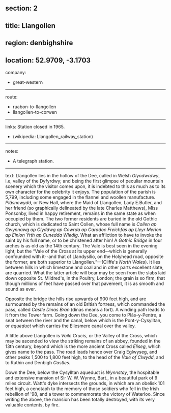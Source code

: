 section: 2
----
title: Llangollen
----
region: denbighshire
----
location: 52.9709, -3.1703
----
company:
- great-western
----
route:
- ruabon-to-llangollen
- llangollen-to-corwen
----
links:
Station closed in 1965.
- (wikipedia: Llangollen_railway_station)
----
notes:
- A telegraph station.
----
text: Llangollen lies in the hollow of the Dee, called in Welsh *Glyndwrdwy*, i.e, valley of the Dyfyrdwy; and being the first glimpse of peculiar mountain scenery which the visitor comes upon, it is indebted to this as much as to its own character for the celebrity it enjoys. The population of the parish is 5,799, including some engaged in the flannel and woollen manufacture. *Plâsnewydd*, or New Hall, where the Maid of Llangollen, Lady E.Butler, and her friend (so graphically delineated by the late Charles Matthews), Miss Ponsonby, lived in happy retirement, remains in the same state as when occupied by them. The two former residents are buried in the old Gothic church, which is dedicated to Saint Collen, whose full name is *Collen ap Gwynnawg ap Clyddwg ap Cowrda ap Caradoc Freichfas ap Lleyr Merion ap Einion Yrth ap Cunedda Wledig*. What an affliction to have to invoke the saint by his full name, or to be christened after him! A *Gothic Bridge* in four arches is as old as the 14th century. The Vale is best seen in the evening light; but the <q>Vale of the Cross at its upper end--which is generally confounded with it--and that of Llandysilio, on the Holyhead road, opposite the former, are both superior to Llangollen.</q>—(Cliffe's <cite>North Wales</cite>). It lies between hills in which limestone and coal and in other parts excellent slate, are quarried. What the latter article will bear may be seen from the slabs laid down opposite St. Mildred's, in the Poultry, London; the grain is so firm, that though millions of feet have passed over that pavement, it is as smooth and sound as ever.

Opposite the bridge the hills rise upwards of 900 feet high, and are surmounted by the remains of an old British fortress, which commanded the pass, called *Castle Dinas Bran* (dinas means a fort). A winding path leads to it from the Tower farm. Going down the Dee, you come to Plâs-y-Pentre, a seat between the river and the canal, below which is the Pont-y-Cysylltan, or *aqueduct* which carries the Ellesmere canal over the valley.

A little above Llangollen is *Voile Crucis*, or the Valley of the Cross, which may be ascended to view the striking remains of an abbey, founded in the 13th century, beyond which is the more ancient Cross called *Eliseg*, which gives name to the pass. The road leads hence over Craig Eglwyseg, and other peaks 1,500 to 1,800 feet high, to the head of the *Vale of Clwydd*, and to Ruthin and Denbigh *Castles*.

Down the Dee, below the Cysylltan aqueduct is
*Wynnstay*, the hospitable and extensive mansion of Sir W. W. Wynne, Bart., in a beautiful park of 9 miles circuit. Watt's dyke intersects the grounds, in which are an obelisk 101 feet high, a cenotaph to the memory of those soldiers who fell in the Irish rebellion of '98, and a tower to commemorate the victory of Waterloo. Since writing the above, the mansion has been totally destroyed, with its very valuable contents, by fire.

